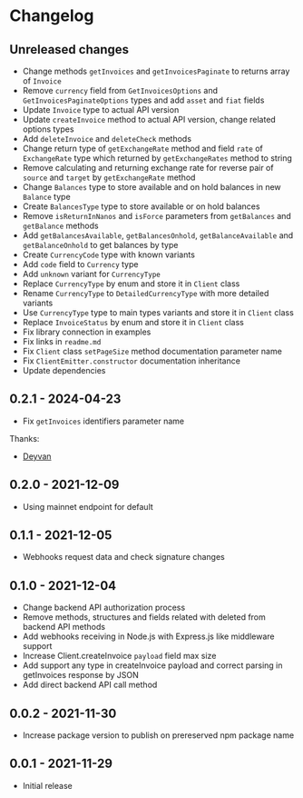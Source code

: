 # Changelog

## Unreleased changes

- Change methods `getInvoices` and `getInvoicesPaginate` to returns array of `Invoice`
- Remove `currency` field from `GetInvoicesOptions` and `GetInvoicesPaginateOptions` types and add `asset` and `fiat` fields
- Update `Invoice` type to actual API version
- Update `createInvoice` method to actual API version, change related options types
- Add `deleteInvoice` and `deleteCheck` methods
- Change return type of `getExchangeRate` method and field `rate` of `ExchangeRate` type which returned by `getExchangeRates` method to string
- Remove calculating and returning exchange rate for reverse pair of `source` and `target` by `getExchangeRate` method
- Change `Balances` type to store available and on hold balances in new `Balance` type
- Create `BalancesType` type to store available or on hold balances
- Remove `isReturnInNanos` and `isForce` parameters from `getBalances` and `getBalance` methods
- Add `getBalancesAvailable`, `getBalancesOnhold`, `getBalanceAvailable` and `getBalanceOnhold` to get balances by type
- Create `CurrencyCode` type with known variants
- Add `code` field to `Currency` type
- Add `unknown` variant for `CurrencyType`
- Replace `CurrencyType` by enum and store it in `Client` class
- Rename `CurrencyType` to `DetailedCurrencyType` with more detailed variants
- Use `CurrencyType` type to main types variants and store it in `Client` class
- Replace `InvoiceStatus` by enum and store it in `Client` class
- Fix library connection in examples
- Fix links in `readme.md`
- Fix `Client` class `setPageSize` method documentation parameter name
- Fix `ClientEmitter.constructor` documentation inheritance
- Update dependencies

## 0.2.1 - 2024-04-23

- Fix `getInvoices` identifiers parameter name

Thanks:

- [Deyvan](https://github.com/Deyvan)

## 0.2.0 - 2021-12-09

- Using mainnet endpoint for default

## 0.1.1 - 2021-12-05

- Webhooks request data and check signature changes

## 0.1.0 - 2021-12-04

- Change backend API authorization process
- Remove methods, structures and fields related with deleted from backend API methods
- Add webhooks receiving in Node.js with Express.js like middleware support
- Increase Client.createInvoice `payload` field max size
- Add support any type in createInvoice payload and correct parsing in getInvoices response by JSON
- Add direct backend API call method

## 0.0.2 - 2021-11-30

- Increase package version to publish on prereserved npm package name

## 0.0.1 - 2021-11-29

- Initial release
